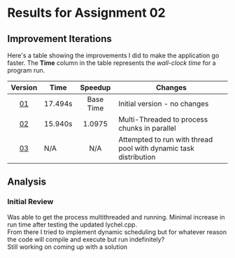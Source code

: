 # Results for Assignment 02

## Improvement Iterations

Here's a table showing the improvements I did to make the application go faster.  The **Time** column in the table represents the _wall-clock time_ for a program run.

| Version | Time | Speedup | Changes |
| :-----: | ---- | :-----: | ------- |
| [01](lychrel.cpp.orig) | 17.494s | Base Time | Initial version - no changes |
| [02](lychrel_multi_threaded.cpp) | 15.940s | 1.0975 | Multi-Threaded to process chunks in parallel |
| [03](lychrel.cpp) | N/A | N/A | Attempted to run with thread pool with dynamic task distribution

## Analysis

### Initial Review

Was able to get the process multithreaded and running. Minimal increase in run time after testing the updated lychel.cpp.  
From there I tried to implement dynamic scheduling but for whatever reason the code will compile and execute but run indefinitely?  
Still working on coming up with a solution


